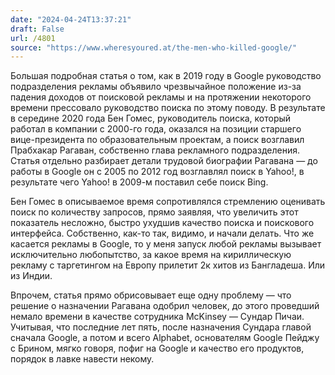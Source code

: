 ```yaml
---
date: "2024-04-24T13:37:21"
draft: False
url: /4801
source: "https://www.wheresyoured.at/the-men-who-killed-google/"
---
```


Большая подробная статья о том, как в 2019 году в Google руководство подразделения рекламы объявило чрезвычайное положение из-за падения доходов от поисковой рекламы и на протяжении некоторого времени прессовало руководство поиска по этому поводу. В результате в середине 2020 года Бен Гомес, руководитель поиска, который работал в компании с 2000-го года, оказался на позиции старшего вице-президента по образовательным проектам, а поиск возглавил Прабхакар Рагаван, собственно глава рекламного подразделения. Статья отдельно разбирает детали трудовой биографии Рагавана — до работы в Google он с 2005 по 2012 год возглавлял поиск в Yahoo!, в результате чего Yahoo! в 2009-м поставил себе поиск Bing.

Бен Гомес в описываемое время сопротивлялся стремлению оценивать поиск по количеству запросов, прямо заявляя, что увеличить этот показатель несложно, быстро ухудшив качество поиска и поискового интерфейса. Собственно, как-то так, видимо, и начали делать. Что же касается рекламы в Google, то у меня запуск любой рекламы вызывает исключительно любопытство, за какое время на кириллическую рекламу с таргетингом на Европу прилетит 2к хитов из Бангладеша. Или из Индии. 

Впрочем, статья прямо обрисовывает еще одну проблему — что решение о назначении Рагавана одобрил человек, до этого проведший немало времени в качестве сотрудника McKinsey — Сундар Пичаи. Учитывая, что последние лет пять, после назначения Сундара главой сначала Google, а потом и всего Alphabet, основателям Google Пейджу с Брином, мягко говоря, пофиг на Google и качество его продуктов, порядок в лавке навести некому.
